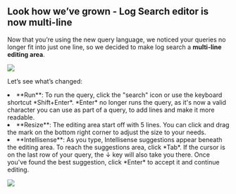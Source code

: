 ## Look how we’ve grown - Log Search editor is now multi-line

Now that you’re using the new query language, we noticed your queries no longer fit into just one line, so we decided to make log search a **multi-line editing area**.

<p><img src="~/logsearch/images/multiline.png"></p>

Let’s see what’s changed:
<br/>
<li>**Run**: To run the query, click the "search" icon or use the keyboard shortcut *Shift+Enter*. *Enter* no longer runs the query, as it's now a valid character you can use as part of a query, to add lines and make it more readable.</li>
<li>**Resize**: The editing area start off with 5 lines. You can click and drag the mark on the bottom right corner to adjust the size to your needs.</li>
<li>**Intellisense**: As you type, Intellisense suggestions appear beneath the editing area. To reach the suggestions area, click *Tab*. If the cursor is on the last row of your query, the ↓ key will also take you there. 
Once you've found the best suggestion, click *Enter* to accept it and continue editing.</li>
<p><img src="~/logsearch/images/intellisense.png"></p>